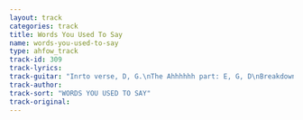 ```yaml
---
layout: track
categories: track
title: Words You Used To Say
name: words-you-used-to-say
type: ahfow_track
track-id: 309
track-lyrics: 
track-guitar: "Inrto verse, D, G.\nThe Ahhhhhh part: E, G, D\nBreakdown: G, F, D,\nEnd of break down: G, F, D, C, D\n\n(provided by Drew)"
track-author: 
track-sort: "WORDS YOU USED TO SAY"
track-original: 
---
```

